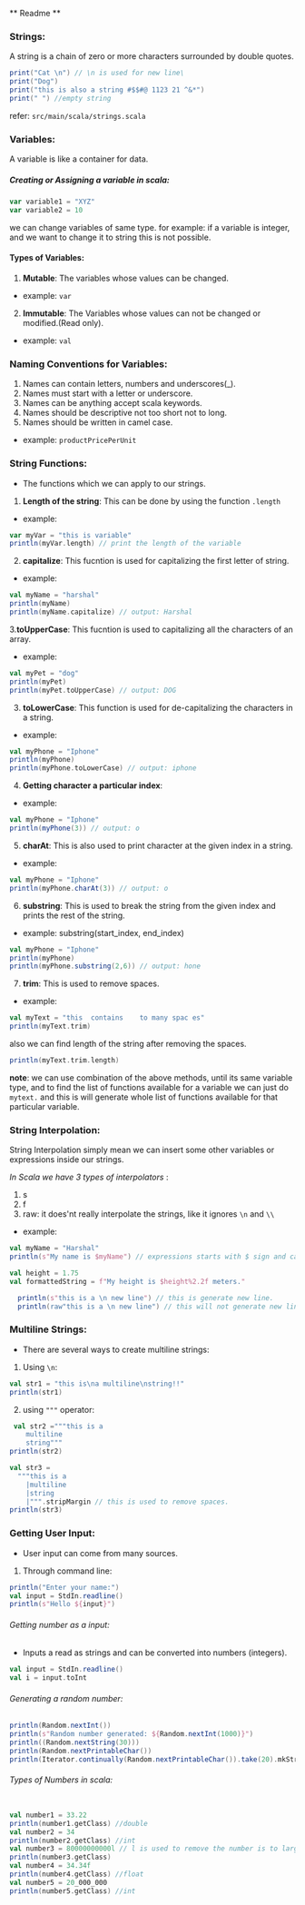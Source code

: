 ** Readme **

### Strings:
A string is a chain of zero or more characters surrounded by double quotes.

```scala code
print("Cat \n") // \n is used for new line\
print("Dog")
print("this is also a string #$$#@ 1123 21 ^&*")
print(" ") //empty string
```
refer: `src/main/scala/strings.scala`

### Variables:
A variable is like a container for data.

##### Creating or Assigning a variable in scala:
``` Scala code
var variable1 = "XYZ"
var variable2 = 10
```
we can change variables of same type.
for example:
if a variable is integer, and we want to change it to string this is not possible.

#### Types of Variables:
1. **Mutable**: The variables whose values can be changed.
- example: `var`

2. **Immutable**: The Variables whose values can not be changed or modified.(Read only).
- example: `val`

### Naming Conventions for Variables:

1. Names can contain letters, numbers and underscores(_).
2. Names must start with a letter or underscore.
3. Names can be anything accept scala keywords.
4. Names should be descriptive not too short not to long.
5. Names should be written in camel case. 
- example: `productPricePerUnit`

### String Functions:
- The functions which we can apply to our strings.
1. **Length of the string**: This can be done by using the function `.length`
- example:
```scala code
var myVar = "this is variable"
println(myVar.length) // print the length of the variable
```
2. **capitalize**: This fucntion is used for capitalizing the first letter of string.
- example:
```scala code 
val myName = "harshal"
println(myName)
println(myName.capitalize) // output: Harshal
```
3.**toUpperCase**: This fucntion is used to capitalizing all the characters of an array.
- example:
```scala code
val myPet = "dog"
println(myPet)
println(myPet.toUpperCase) // output: DOG
```
3. **toLowerCase**: This function is used for de-capitalizing the characters in a string.
- example: 
```scala code
val myPhone = "Iphone"
println(myPhone)
println(myPhone.toLowerCase) // output: iphone
```
4. **Getting character a particular index**:
- example:
```scala code
val myPhone = "Iphone"
println(myPhone(3)) // output: o
```
5. **charAt**: This is also used to print character at the given index in a string.
- example:
```scala code
val myPhone = "Iphone"
println(myPhone.charAt(3)) // output: o
```
6. **substring**: This is used to break the string from the given index and prints the rest of the string.
- example: substring(start_index, end_index)
```scala code
val myPhone = "Iphone"
println(myPhone)
println(myPhone.substring(2,6)) // output: hone
```
7. **trim**: This is used to remove spaces.
- example: 
```scala code
val myText = "this  contains    to many spac es"
println(myText.trim)
```
also we can find length of the string after removing the spaces.
```scala code
println(myText.trim.length)
```
**note**: we can use combination of the above methods, until its same variable type, and to find the list of functions available for a variable we can just do `mytext.` and this is  will generate whole list of functions available for that particular variable.

### String Interpolation:
String Interpolation simply mean we can insert some other variables or expressions inside our strings.

*In Scala we have 3 types of interpolators* :
1. s
2. f
3. raw: it does'nt really interpolate the strings, like it ignores `\n` and `\\`

- example: 
```scala code 
val myName = "Harshal"
println(s"My name is $myName") // expressions starts with $ sign and can have braces {}
```
```scala code 
val height = 1.75
val formattedString = f"My height is $height%2.2f meters."
```
```scala code
  println(s"this is a \n new line") // this is generate new line.
  println(raw"this is a \n new line") // this will not generate new line.
```
### Multiline Strings:
- There are several ways to create multiline strings:
1. Using `\n`:
```scala code 
val str1 = "this is\na multiline\nstring!!"
println(str1)
```
2. using `"""` operator: 
```scala code 
 val str2 ="""this is a
    multiline
    string"""
println(str2)

val str3 =
  """this is a
    |multiline
    |string
    |""".stripMargin // this is used to remove spaces.
println(str3)
```
### Getting User Input: 
- User input can come from many sources.
1. Through command line:
```scala code
println("Enter your name:")
val input = StdIn.readline()
println(s"Hello ${input}")
```
###### Getting number as a input:
- Inputs a read as strings and can be converted into numbers (integers).
```scala code
val input = StdIn.readline()
val i = input.toInt
```
###### Generating a random number:
```scala code
println(Random.nextInt())
println(s"Random number generated: ${Random.nextInt(1000)}")
println((Random.nextString(30)))
println(Random.nextPrintableChar())
println(Iterator.continually(Random.nextPrintableChar()).take(20).mkString)
```
###### Types of Numbers in scala: 
```scala code

val number1 = 33.22
println(number1.getClass) //double
val number2 = 34
println(number2.getClass) //int
val number3 = 80000000000l // l is used to remove the number is to large error. o/p = long
println(number3.getClass)
val number4 = 34.34f
println(number4.getClass) //float
val number5 = 20_000_000
println(number5.getClass) //int
```
